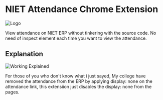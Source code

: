 # NIET Attendance Chrome Extension

![Logo]("https://i.ibb.co/5h7N1sp/Logo.png")

View attendance on NIET ERP without tinkering with the source code. No need of inspect element each time you want to view the attendance.

## Explanation

![Working Explained]("https://i.ibb.co/bz2xMWm/Main-Infographic.png")

For those of you who don't know what i just sayed, My college have removed the attendance from the ERP by applying display: none on the attendance link, this extensiion just disables the display: none from the pages.
